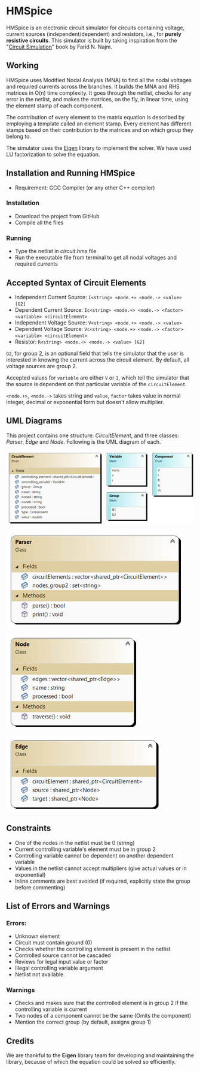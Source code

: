 ﻿# HMSpice

HMSpice is an electronic circuit simulator for circuits containing voltage, current sources (independent/dependent) and resistors, i.e., for **purely resistive circuits**. This simulator is built by taking inspiration from the "[Circuit Simulation](https://onlinelibrary.wiley.com/doi/book/10.1002/9780470561218)" book by Farid N. Najm.

## Working
HMSpice uses Modified Nodal Analysis (MNA) to find all the nodal voltages and required currents across the branches. It builds the MNA and RHS matrices in O(n) time complexity. It goes through the netlist, checks for any error in the netlist, and makes the matrices, on the fly, in linear time, using the element stamp of each component.

The contribution of every element to the matrix equation is described by employing a template called an element stamp. Every element has different stamps based on their contribution to the matrices and on which group they belong to.

The simulator uses the [Eigen](https://eigen.tuxfamily.org/) library to implement the solver. We have used LU factorization to solve the equation.

## Installation and Running HMSpice
- Requirement: GCC Compiler (or any other C++ compiler)

### Installation
- Download the project from GitHub
- Compile all the files

### Running
- Type the netlist in *circuit.hms* file
- Run the executable file from terminal to get all nodal voltages and required currents

## Accepted Syntax of Circuit Elements
- Independent Current Source: `I<string> <node.+> <node.-> <value> [G2] `
- Dependent Current Source: `Ic<string> <node.+> <node.-> <factor> <variable> <circuitElement>`
- Independent Voltage Source: `V<string> <node.+> <node.-> <value>`
- Dependent Voltage Source: `Vc<string> <node.+> <node.-> <factor> <variable> <circuitElement>`
- Resistor: `R<string> <node.+> <node.-> <value> [G2]`

`G2`, for group 2, is an optional field that tells the simulator that the user is interested in knowing the current across the circuit element. By default, all voltage sources are group 2.

Accepted values for `variable` are either `V` or `I`, which tell the simulator that the source is dependent on that particular variable of the `circuitElement`.

`<node.+>`, `<node.->` takes string and `value`, `factor` takes value in normal integer, decimal or exponential form but doesn't allow multiplier.

## UML Diagrams
This project contains one structure: *CircuitElement*, and three classes: *Parser*, *Edge* and *Node*. Following is the UML diagram of each.

![CircuitElement Structure](/Class%20Diagram/CircuitElement.png)

![Parser Class](/Class%20Diagram/Parser.png)

![Node Class](/Class%20Diagram/Node.png)

![Edge Class](/Class%20Diagram/Edge.png)

## Constraints
- One of the nodes in the netlist must be 0 (string)
- Current controlling variable's element must be in group 2
- Controlling variable cannot be dependent on another dependent variable
- Values in the netlist cannot accept multipliers (give actual values or in exponential)
- Inline comments are best avoided (if required, explicitly state the group before commenting)

## List of Errors and Warnings
### Errors:
- Unknown element
- Circuit must contain ground (0)
- Checks whether the controlling element is present in the netlist
- Controlled source cannot be cascaded
- Reviews for legal input value or factor
- Illegal controlling variable argument
- Netlist not available

### Warnings
- Checks and makes sure that the controlled element is in group 2 if the controlling variable is current
- Two nodes of a component cannot be the same (Omits the component)
- Mention the correct group (by default, assigns group 1)

## Credits
We are thankful to the **Eigen** library team for developing and maintaining the library, because of which the equation could be solved so efficiently.